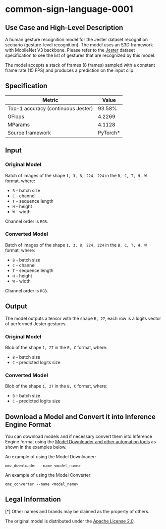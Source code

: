 # common-sign-language-0001

## Use Case and High-Level Description

A human gesture recognition model for the Jester dataset recognition scenario
(gesture-level recognition). The model uses an S3D framework with MobileNet V3 backbone.
Please refer to the [Jester](https://web.archive.org/web/20210722062232/https://20bn.com/datasets/jester/) dataset specification
to see the list of gestures that are recognized by this model.

The model accepts a stack of frames (8 frames) sampled with a constant frame rate (15 FPS)
and produces a prediction on the input clip.

## Specification

| Metric                                  | Value        |
|-----------------------------------------|--------------|
| Top-1 accuracy (continuous Jester)      | 93.58%       |
| GFlops                                  | 4.2269       |
| MParams                                 | 4.1128       |
| Source framework                        | PyTorch\*    |

## Input

### Original Model

Batch of images of the shape `1, 3, 8, 224, 224` in the `B, C, T, H, W` format, where:

- `B` - batch size
- `C` - channel
- `T` - sequence length
- `H` - height
- `W` - width

Channel order is `RGB`.

### Converted Model

Batch of images of the shape `1, 3, 8, 224, 224` in the `B, C, T, H, W` format, where:

- `B` - batch size
- `C` - channel
- `T` - sequence length
- `H` - height
- `W` - width

Channel order is `RGB`.

## Output

The model outputs a tensor with the shape `B, 27`, each row is a logits vector of performed Jester gestures.

### Original Model

Blob of the shape `1, 27` in the `B, C` format, where:

- `B` - batch size
- `C` - predicted logits size

### Converted Model

Blob of the shape `1, 27` in the `B, C` format, where:

- `B` - batch size
- `C` - predicted logits size

## Download a Model and Convert it into Inference Engine Format

You can download models and if necessary convert them into Inference Engine format using the [Model Downloader and other automation tools](../../../tools/model_tools/README.md) as shown in the examples below.

An example of using the Model Downloader:
```
omz_downloader --name <model_name>
```

An example of using the Model Converter:
```
omz_converter --name <model_name>
```

## Legal Information
[\*] Other names and brands may be claimed as the property of others.

The original model is distributed under the
[Apache License 2.0](https://github.com/sovrasov/mmaction2/blob/ote/LICENSE).
